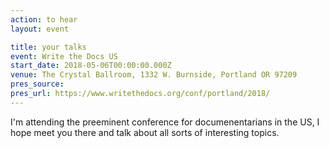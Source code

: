 ```yaml
---
action: to hear
layout: event

title: your talks
event: Write the Docs US
start_date: 2018-05-06T00:00:00.000Z
venue: The Crystal Ballroom, 1332 W. Burnside, Portland OR 97209
pres_source:
pres_url: https://www.writethedocs.org/conf/portland/2018/
---
```


I'm attending the preeminent conference for documenentarians in the US, I hope meet you there and talk about all sorts of interesting topics.
